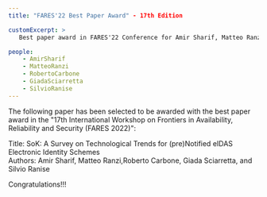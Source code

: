 ```yaml
---
title: "FARES'22 Best Paper Award" - 17th Edition

customExcerpt: >
   Best paper award in FARES'22 Conference for Amir Sharif, Matteo Ranzi, Roberto Carbone, Giada Sciarretta, and Silvio Ranise. Congratulations!!!

people:
    - AmirSharif
    - MatteoRanzi
    - RobertoCarbone
    - GiadaSciarretta 
    - SilvioRanise
---
```


The following paper has been selected to be awarded with the best paper award in the "17th International Workshop on Frontiers in Availability, Reliability and Security (FARES 2022)":

Title: SoK: A Survey on Technological Trends for (pre)Notified eIDAS Electronic Identity Schemes<br />
Authors: Amir Sharif, Matteo Ranzi,Roberto Carbone, Giada Sciarretta, and Silvio Ranise<br />

Congratulations!!!
